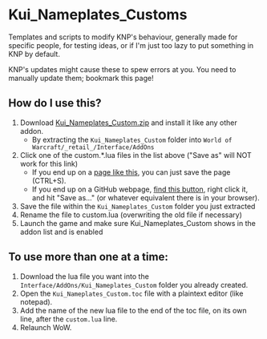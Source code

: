 Kui_Nameplates_Customs
======================
Templates and scripts to modify KNP's behaviour, generally made for specific people, for testing ideas, or if I'm just too lazy to put something in KNP by default.

KNP's updates might cause these to spew errors at you. You need to manually update them; bookmark this page!

How do I use this?
------------------

1. Download [Kui_Nameplates_Custom.zip](https://github.com/kesava-wow/kuinameplates-customs/raw/master/Kui_Nameplates_Custom.zip) and install it like any other addon.
    - By extracting the `Kui_Nameplates_Custom` folder into `World of Warcraft/_retail_/Interface/AddOns`
2. Click one of the custom.\*.lua files in the list above ("Save as" will NOT work for this link)
    - If you end up on a [page like this](https://github.com/kesava-wow/kuinameplates-customs/raw/master/virus-example.png), you can just save the page (CTRL+S).
    - If you end up on a GitHub webpage, [find this button](https://github.com/kesava-wow/kuinameplates-customs/raw/master/this-is-the-raw-link.png), right click it, and hit "Save as..." (or whatever equivalent there is in your browser).
3. Save the file within the `Kui_Nameplates_Custom` folder you just extracted
4. Rename the file to custom.lua (overwriting the old file if necessary)
5. Launch the game and make sure Kui_Nameplates_Custom shows in the addon list and is enabled

To use more than one at a time:
---

1. Download the lua file you want into the `Interface/AddOns/Kui_Nameplates_Custom` folder you already created.
2. Open the `Kui_Nameplates_Custom.toc` file with a plaintext editor (like notepad).
3. Add the name of the new lua file to the end of the toc file, on its own line, after the `custom.lua` line.
4. Relaunch WoW.

